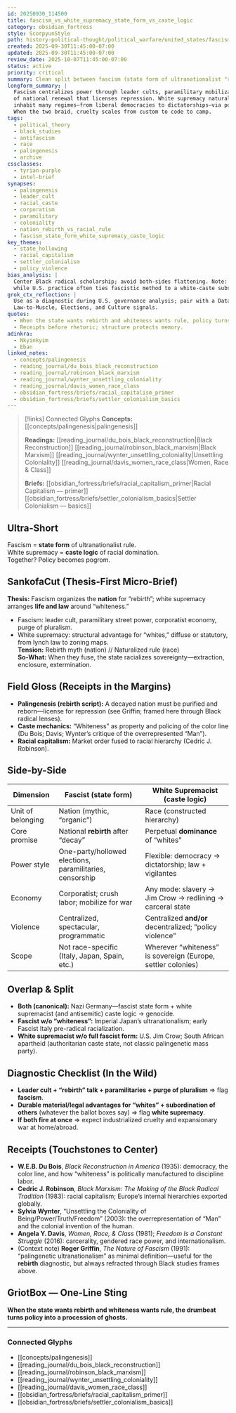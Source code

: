 ```yaml
---
id: 20250930_114500
title: fascism_vs_white_supremacy_state_form_vs_caste_logic
category: obsidian_fortress
style: ScorpyunStyle
path: history-political-thought/political_warfare/united_states/fascism_vs_white_supremacy_state_form_vs_caste_logic.md
created: 2025-09-30T11:45:00-07:00
updated: 2025-09-30T11:45:00-07:00
review_date: 2025-10-07T11:45:00-07:00
status: active
priority: critical
summary: Clean split between fascism (state form of ultranationalist "rebirth") and white supremacy (caste logic organizing law, life, and loot around "whiteness"); map the overlap and the danger.
longform_summary: |
  Fascism centralizes power through leader cults, paramilitary mobilization, and a palingenetic myth
  of national renewal that licenses repression. White supremacy naturalizes a racial hierarchy that can
  inhabit many regimes—from liberal democracies to dictatorships—via policy, policing, and culture.
  When the two braid, cruelty scales from custom to code to camp.
tags:
  - political_theory
  - black_studies
  - antifascism
  - race
  - palingenesis
  - archive
cssclasses:
  - tyrian-purple
  - intel-brief
synapses:
  - palingenesis
  - leader_cult
  - racial_caste
  - corporatism
  - paramilitary
  - coloniality
  - nation_rebirth_vs_racial_rule
  - fascism_state_form_white_supremacy_caste_logic
key_themes:
  - state_hollowing
  - racial_capitalism
  - settler_colonialism
  - policy_violence
bias_analysis: |
  Center Black radical scholarship; avoid both-sides flattening. Note: fascism is not inherently "white,"
  while U.S. practice often ties fascistic method to a white-caste substrate.
grok_ctx_reflection: |
  Use as a diagnostic during U.S. governance analysis; pair with a Dataview that tracks State Spine,
  Law-to-Muscle, Elections, and Culture signals.
quotes:
  - When the state wants rebirth and whiteness wants rule, policy turns punitive.
  - Receipts before rhetoric; structure protects memory.
adinkra:
  - Nkyinkyim
  - Eban
linked_notes:
  - concepts/palingenesis
  - reading_journal/du_bois_black_reconstruction
  - reading_journal/robinson_black_marxism
  - reading_journal/wynter_unsettling_coloniality
  - reading_journal/davis_women_race_class
  - obsidian_fortress/briefs/racial_capitalism_primer
  - obsidian_fortress/briefs/settler_colonialism_basics
---
```

> [!links] Connected Glyphs
> **Concepts:** <span class="pill">[[concepts/palingenesis|palingenesis]]</span>
>
> **Readings:** <span class="pill">[[reading_journal/du_bois_black_reconstruction|Black Reconstruction]]</span>
> <span class="pill">[[reading_journal/robinson_black_marxism|Black Marxism]]</span>
> <span class="pill">[[reading_journal/wynter_unsettling_coloniality|Unsettling Coloniality]]</span>
> <span class="pill">[[reading_journal/davis_women_race_class|Women, Race & Class]]</span>
>
> **Briefs:** <span class="pill">[[obsidian_fortress/briefs/racial_capitalism_primer|Racial Capitalism — primer]]</span>
> <span class="pill">[[obsidian_fortress/briefs/settler_colonialism_basics|Settler Colonialism — basics]]</span>







## Ultra-Short
Fascism = **state form** of ultranationalist rule.  
White supremacy = **caste logic** of racial domination.  
Together? Policy becomes pogrom.

## SankofaCut (Thesis-First Micro-Brief)
**Thesis:** Fascism organizes the **nation** for “rebirth”; white supremacy arranges **life and law** around “whiteness.”  
- Fascism: leader cult, paramilitary street power, corporatist economy, purge of pluralism.  
- White supremacy: structural advantage for “whites,” diffuse or statutory, from lynch law to zoning maps.  
**Tension:** Rebirth myth (nation) // Naturalized rule (race)  
**So-What:** When they fuse, the state racializes sovereignty—extraction, enclosure, extermination.

## Field Gloss (Receipts in the Margins)
- **Palingenesis (rebirth script):** A decayed nation must be purified and reborn—license for repression (see Griffin; framed here through Black radical lenses).  
- **Caste mechanics:** “Whiteness” as property and policing of the color line (Du Bois; Davis; Wynter’s critique of the overrepresented “Man”).  
- **Racial capitalism:** Market order fused to racial hierarchy (Cedric J. Robinson).

## Side-by-Side
| Dimension | Fascist (state form) | White Supremacist (caste logic) |
|---|---|---|
| Unit of belonging | Nation (mythic, “organic”) | Race (constructed hierarchy) |
| Core promise | National **rebirth** after “decay” | Perpetual **dominance** of “whites” |
| Power style | One-party/hollowed elections, paramilitaries, censorship | Flexible: democracy → dictatorship; law + vigilantes |
| Economy | Corporatist; crush labor; mobilize for war | Any mode: slavery → Jim Crow → redlining → carceral state |
| Violence | Centralized, spectacular, programmatic | Centralized **and/or** decentralized; “policy violence” |
| Scope | Not race-specific (Italy, Japan, Spain, etc.) | Wherever “whiteness” is sovereign (Europe, settler colonies) |

## Overlap & Split
- **Both (canonical):** Nazi Germany—fascist state form + white supremacist (and antisemitic) caste logic → genocide.  
- **Fascist w/o “whiteness”:** Imperial Japan’s ultranationalism; early Fascist Italy pre-radical racialization.  
- **White supremacist w/o full fascist form:** U.S. Jim Crow; South African apartheid (authoritarian caste state, not classic palingenetic mass party).

## Diagnostic Checklist (In the Wild)
- **Leader cult + “rebirth” talk + paramilitaries + purge of pluralism** ⇒ flag **fascism**.  
- **Durable material/legal advantages for “whites” + subordination of others** (whatever the ballot boxes say) ⇒ flag **white supremacy**.  
- **If both fire at once** ⇒ expect industrialized cruelty and expansionary war at home/abroad.

## Receipts (Touchstones to Center)
- **W.E.B. Du Bois**, *Black Reconstruction in America* (1935): democracy, the color line, and how “whiteness” is politically manufactured to discipline labor.  
- **Cedric J. Robinson**, *Black Marxism: The Making of the Black Radical Tradition* (1983): racial capitalism; Europe’s internal hierarchies exported globally.  
- **Sylvia Wynter**, “Unsettling the Coloniality of Being/Power/Truth/Freedom” (2003): the overrepresentation of “Man” and the colonial invention of the human.  
- **Angela Y. Davis**, *Women, Race, & Class* (1981); *Freedom Is a Constant Struggle* (2016): carcerality, gendered race power, and internationalism.  
- (Context note) **Roger Griffin**, *The Nature of Fascism* (1991): “palingenetic ultranationalism” as minimal definition—useful for the **rebirth** diagnostic, but always refracted through Black studies frames above.

## GriotBox — One-Line Sting
**When the state wants rebirth and whiteness wants rule, the drumbeat turns policy into a procession of ghosts.**

---

### Connected Glyphs
- [[concepts/palingenesis]]
- [[reading_journal/du_bois_black_reconstruction]]
- [[reading_journal/robinson_black_marxism]]
- [[reading_journal/wynter_unsettling_coloniality]]
- [[reading_journal/davis_women_race_class]]
- [[obsidian_fortress/briefs/racial_capitalism_primer]]
- [[obsidian_fortress/briefs/settler_colonialism_basics]]
